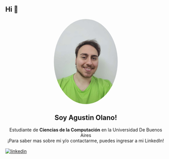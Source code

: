 ## Hi 👋

<p align="center" width="300">
   <img style="border-radius: 50%;" align="center" width="200" src="./profilePicture.jpg" alt="Agustin Olano"/>
   <h2 align="center">Soy Agustin Olano!</h2>
</p>

<p align="center">
  Estudiante de <strong>Ciencias de la Computación</strong> en la Universidad De Buenos Aires
  <br/>
  ¡Para saber mas sobre mi y/o contactarme, puedes ingresar a mi LinkedIn!
</p>
<a href="https://www.linkedin.com/in/agustin-olano" target="blank" style='margin-right:4px'>
  <img align="center" src="https://cdn.jsdelivr.net/npm/simple-icons@3.0.1/icons/linkedin.svg" alt="linkedin" height="28px" width="40px" />
</a>
